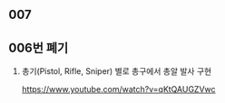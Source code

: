 ## 007

<h2>006번 폐기</h2>

1. 총기(Pistol, Rifle, Sniper) 별로 총구에서 총알 발사 구현

    https://www.youtube.com/watch?v=qKtQAUGZVwc
